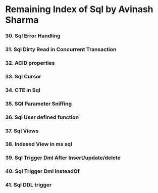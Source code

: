 # Remaining Index of Sql by Avinash Sharma
### 30. Sql Error Handling
### 31. Sql Dirty Read in Concurrent Transaction
### 32. ACID properties
### 33. Sql Cursor
### 34. CTE in Sql 
### 35. SQl Parameter Sniffing
### 36. Sql User defined function
### 37. Sql Views
### 38. Indexed  View in ms sql
### 39. Sql Trigger Dml After Insert/update/delete
### 40. Sql Trigger Dml InsteadOf
### 41. Sql DDL trigger